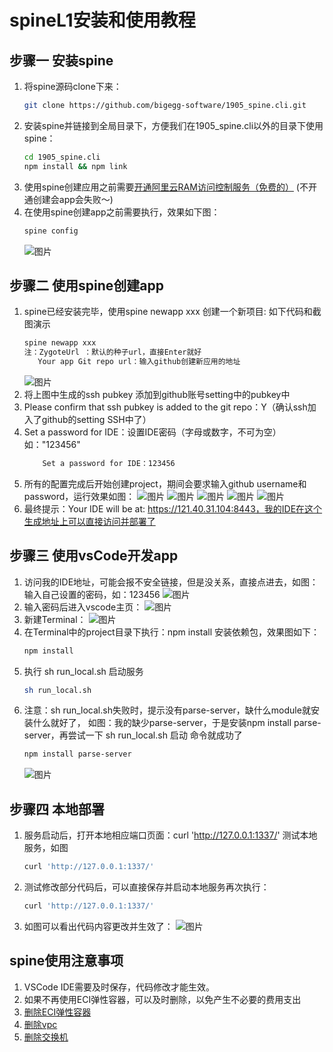 # spineL1安装和使用教程
## 步骤一 安装spine
1. 将spine源码clone下来：
   ```bash
   git clone https://github.com/bigegg-software/1905_spine.cli.git
   ```
2. 安装spine并链接到全局目录下，方便我们在1905_spine.cli以外的目录下使用spine：
   ```bash
   cd 1905_spine.cli
   npm install && npm link
   ```
3. 使用spine创建应用之前需要[开通阿里云RAM访问控制服务（免费的）](https://ram.console.aliyun.com/) (不开通创建会app会失败～)
4. 在使用spine创建app之前需要执行，效果如下图：
   ```bash
   spine config
   ```
   ![图片](https://uploader.shimo.im/f/9TVv5Eufe1YkyaEF.png!thumbnail)

## 步骤二 使用spine创建app
1. spine已经安装完毕，使用spine newapp xxx 创建一个新项目: 如下代码和截图演示
     ```bash
     spine newapp xxx
     注：ZygoteUrl ：默认的种子url，直接Enter就好
        Your app Git repo url：输入github创建新应用的地址
     ```
     ![图片](https://uploader.shimo.im/f/jojYptMT91oRaF2f.png!thumbnail)
2. 将上图中生成的ssh pubkey 添加到github账号setting中的pubkey中
3. Please confirm that ssh pubkey is added to the git repo：Y（确认ssh加入了github的setting SSH中了）
4. Set a password for IDE：设置IDE密码（字母或数字，不可为空）如："123456"
    ```bash
        Set a password for IDE：123456
    ```
5. 所有的配置完成后开始创建project，期间会要求输入github username和password，运行效果如图：
   ![图片](https://uploader.shimo.im/f/WaP1teK1gLgvRWjg.png!thumbnail)
   ![图片](https://uploader.shimo.im/f/BtOt8pLPLkwvvDA7.png!thumbnail)
   ![图片](https://uploader.shimo.im/f/WV2P8wfmoZMlZmoi.png!thumbnail)
   ![图片](https://uploader.shimo.im/f/cdwuzve2bFsulrvj.png!thumbnail)
   ![图片](https://uploader.shimo.im/f/SIef3SEKn6Qg2iZz.png!thumbnail)
6. 最终提示：Your IDE will be at: https://121.40.31.104:8443，我的IDE在这个生成地址上可以直接访问并部署了
  
## 步骤三 使用vsCode开发app
1. 访问我的IDE地址，可能会报不安全链接，但是没关系，直接点进去，如图：输入自己设置的密码，如：123456
     ![图片](https://uploader.shimo.im/f/jXSwRer1xgYJJS2F.png!thumbnail)
2. 输入密码后进入vscode主页：
     ![图片](https://uploader.shimo.im/f/pOBOOh9Ejt0qSQMw.png!thumbnail)
3. 新建Terminal：
     ![图片](https://uploader.shimo.im/f/7ldjlVZgrckJxWLc.png!thumbnail)
4. 在Terminal中的project目录下执行：npm install 安装依赖包，效果图如下：
    ```bash
    npm install
    ```
5. 执行 sh run_local.sh 启动服务
   ```bash
   sh run_local.sh
   ```
6. 注意：sh run_local.sh失败时，提示没有parse-server，缺什么module就安装什么就好了，
   如图：我的缺少parse-server，于是安装npm install parse-server，再尝试一下 sh run_local.sh 启动
命令就成功了
   ```bash
   npm install parse-server
   ```
   ![图片](https://uploader.shimo.im/f/VFXCTQpMhhQIHp2Y.png!thumbnail)

## 步骤四 本地部署
1. 服务启动后，打开本地相应端口页面：curl 'http://127.0.0.1:1337/' 测试本地服务，如图
    ```bash
    curl 'http://127.0.0.1:1337/'
    ```
2. 测试修改部分代码后，可以直接保存并启动本地服务再次执行：
    ```bash
    curl 'http://127.0.0.1:1337/'
    ```
3. 如图可以看出代码内容更改并生效了：
  ![图片](https://uploader.shimo.im/f/pi39tpBIr00w4Wql.png!thumbnail)
## spine使用注意事项
1. VSCode IDE需要及时保存，代码修改才能生效。
2. 如果不再使用ECI弹性容器，可以及时删除，以免产生不必要的费用支出
3. [删除ECI弹性容器](https://eci.console.aliyun.com/#/)
4. [删除vpc](https://eci.console.aliyun.com/#/)
5. [删除交换机](https://vpc.console.aliyun.com/vpc/cn-hangzhou/switches)


